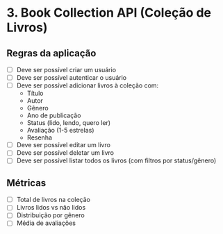 # 3. Book Collection API (Coleção de Livros)

## Regras da aplicação

- [ ] Deve ser possível criar um usuário
- [ ] Deve ser possível autenticar o usuário
- [ ] Deve ser possível adicionar livros à coleção com:
  - Título
  - Autor
  - Gênero
  - Ano de publicação
  - Status (lido, lendo, quero ler)
  - Avaliação (1-5 estrelas)
  - Resenha
- [ ] Deve ser possível editar um livro
- [ ] Deve ser possível deletar um livro
- [ ] Deve ser possível listar todos os livros (com filtros por status/gênero)

## Métricas

- [ ] Total de livros na coleção
- [ ] Livros lidos vs não lidos
- [ ] Distribuição por gênero
- [ ] Média de avaliações